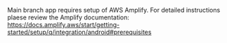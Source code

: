 Main branch app requires setup of AWS Amplify. For detailed instructions plaese review the Amplify documentation: https://docs.amplify.aws/start/getting-started/setup/q/integration/android#prerequisites
